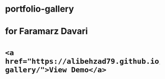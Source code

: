 # portfolio-gallery

<h1>for Faramarz Davari<h1>

    <a href="https://alibehzad79.github.io/portfolio-gallery/">View Demo</a>